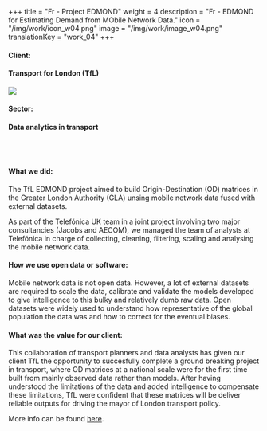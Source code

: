 +++
title = "Fr - Project EDMOND"
weight = 4
description = "Fr - EDMOND for Estimating Demand from MObile Network Data."
icon = "/img/work/icon_w04.png"
image = "/img/work/image_w04.png"
translationKey = "work_04"
+++

<div class="container">
	<div class="row">
		<div class="col-sm-3"><h4>Client:</h4></div>
		<div class="col-sm-3"> <h4><a><href = "https://tfl.gov.uk/">Transport for London (TfL)</a> </h4> </div>
		<div class="col-sm-3"><a><href = "https://tfl.gov.uk/"/> <img src="/img/clients/icon_tfl.png" /></a></div>
	</div>	
</div>	

<div class="container">
	<div class="row">
		<div class="col-sm-3"><h4>Sector:</h4></div>
		<div class="col-sm-3"> <h4>Data analytics in transport</div>
		<div class="col-sm-3"></div>
	</div>	
</div>	

<br></br>
<h4>What we did:</h4> 
<p>
The TfL EDMOND project aimed to build Origin-Destination (OD) matrices in the Greater London Authority (GLA) unsing mobile network data fused with external datasets.
</p>
<p>
As part of the Telefónica UK team in a joint project involving two major consultancies (<a><href = "http://www.jacobs.com/">Jacobs</a> and <a><href = "https://www.aecom.com/">AECOM</a>), we managed the team of analysts at Telefónica in charge of collecting, cleaning, filtering, scaling and analysing the mobile network data.
</p>

<h4>How we use open data or software:</h4>
<p>
Mobile network data is not open data. However, a lot of external datasets are required to scale the data, calibrate and validate the models developed to give intelligence to this bulky and relatively dumb raw data. Open datasets were widely used to understand how representative of the global population the data was and how to correct for the eventual biases.
</p>

<h4>What was the value for our client:</h4>
<p>
This collaboration of transport planners and data analysts has given our client TfL the opportunity to succesfully complete a ground breaking project in transport, where OD matrices at a national scale were for the first time built from mainly observed data rather than models. After having understood the limitations of the data and added intelligence to compensate these limitations, TfL were confident that these matrices will be deliver reliable outputs for driving the mayor of London transport policy.
</p>

<p>
More info can be found <a><href = "https://aetransport.org/en-gb/past-etc-papers/conference-papers-2018?search=edmond&state=a" target="_blank"><u>here</u></a>.
</p>


